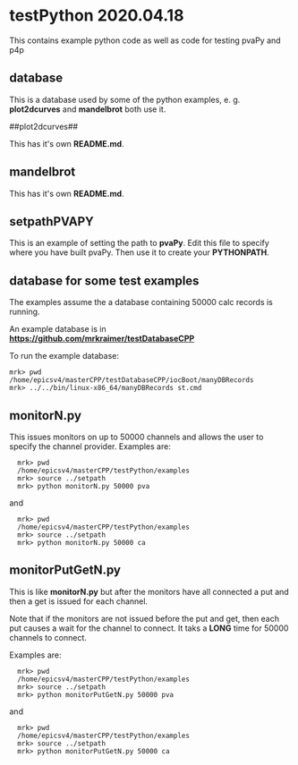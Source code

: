 # testPython 2020.04.18

This contains example python code as well as code for testing pvaPy and p4p

## database 

This is a database used by some of the python examples, e. g. **plot2dcurves** and **mandelbrot** both use it.

##plot2dcurves##

This has it's own **README.md**.

## mandelbrot

This has it's own **README.md**.

## setpathPVAPY

This is an example of setting the path to **pvaPy**.
Edit this file to specify where you have built pvaPy.
Then use it to create your **PYTHONPATH**.

## database for some test examples

The examples assume the a database containing 50000 calc records is running.

An example database is in **https://github.com/mrkraimer/testDatabaseCPP**

To run the example database:

    mrk> pwd
    /home/epicsv4/masterCPP/testDatabaseCPP/iocBoot/manyDBRecords
    mrk> ../../bin/linux-x86_64/manyDBRecords st.cmd


## monitorN.py

This issues monitors on up to 50000 channels and allows the user to specify the channel provider.
Examples are:

      mrk> pwd
      /home/epicsv4/masterCPP/testPython/examples
      mrk> source ../setpath 
      mrk> python monitorN.py 50000 pva

and

      mrk> pwd
      /home/epicsv4/masterCPP/testPython/examples
      mrk> source ../setpath 
      mrk> python monitorN.py 50000 ca


## monitorPutGetN.py

This is like **monitorN.py** but after the monitors have all connected a put and then a get is issued
for each channel.

Note that if the monitors are not issued before the put and get, then each put causes a wait for the channel to connect. It taks a **LONG** time for 50000 channels to connect.

Examples are:

      mrk> pwd
      /home/epicsv4/masterCPP/testPython/examples
      mrk> source ../setpath 
      mrk> python monitorPutGetN.py 50000 pva

and

      mrk> pwd
      /home/epicsv4/masterCPP/testPython/examples
      mrk> source ../setpath 
      mrk> python monitorPutGetN.py 50000 ca






